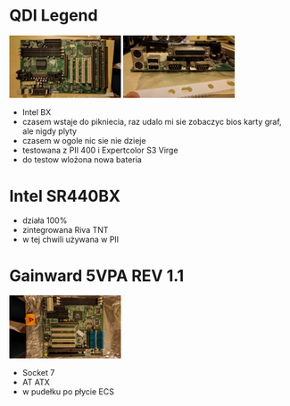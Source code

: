 # QDI Legend
<img src="/boards/qdi-legend-1.jpg" width="200"> <img src="/boards/qdi-legend-2.jpg" width="200">
* Intel BX
* czasem wstaje do pikniecia, raz udalo mi sie zobaczyc bios karty graf, ale nigdy plyty
* czasem w ogole nic sie nie dzieje
* testowana z PII 400 i Expertcolor S3 Virge
* do testow wlożona nowa bateria

# Intel SR440BX
* działa 100%
* zintegrowana Riva TNT
* w tej chwili używana w PII

# Gainward 5VPA REV 1.1
<img src="/boards/gainward-5vpa-1.jpg" width="200">

* Socket 7
* AT ATX
* w pudełku po płycie ECS
